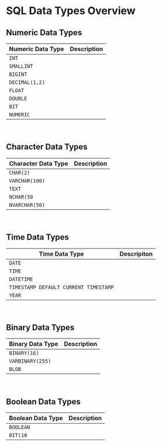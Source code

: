 # SQL Data Types Overview

## Numeric Data Types

| Numeric Data Type | Description |
| --- | --- |
| `INT` | |
| `SMALLINT` | |
| `BIGINT` | |
| `DECIMAL(1,2)` | |
| `FLOAT` | | 
| `DOUBLE` | |
| `BIT` | |
| `NUMERIC` | |

<br>

## Character Data Types

| Character Data Type | Description |
| --- | --- |
| `CHAR(2)` | |
| `VARCHAR(100)` | |
| `TEXT` | |
| `NCHAR(50` | |
| `NVARCHAR(50)` | |

<br>

## Time Data Types 

| Time Data Type | Descripiton |
| --- | --- |
| `DATE` | |
| `TIME` | |
| `DATETIME` | |
| `TIMESTAMP DEFAULT CURRENT TIMESTAMP` | |
| `YEAR` | |

<br>

## Binary Data Types

| Binary Data Type | Description |
| --- | --- |
| `BINARY(16)` | |
| `VARBINARY(255)` | |
| `BLOB` | |

<br>

## Boolean Data Types

| Boolean Data Type | Description |
| --- | --- |
| `BOOLEAN` | |
| `BIT(10` | |
